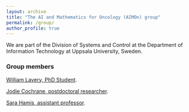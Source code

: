 ```yaml
---
layout: archive
title: "The AI and Mathematics for Oncology (AIMOn) group"
permalink: /group/
author_profile: true
---
```


We are part of the Division of Systems and Control at the Department of Information Technology at Uppsala University, Sweden. 

### Group members

<p><a href="https://www.uu.se/en/contact-and-organisation/staff?query=N24-1659">William Lavery, PhD Student</a>. </p>

<p><a href="https://www.uu.se/en/contact-and-organisation/staff?query=N24-1712">Jodie Cochrane, postdoctoral researcher</a>. </p>

<p><a href="https://www.uu.se/en/contact-and-organisation/staff?query=N24-337">Sara Hamis, assistant professor</a>. </p>


